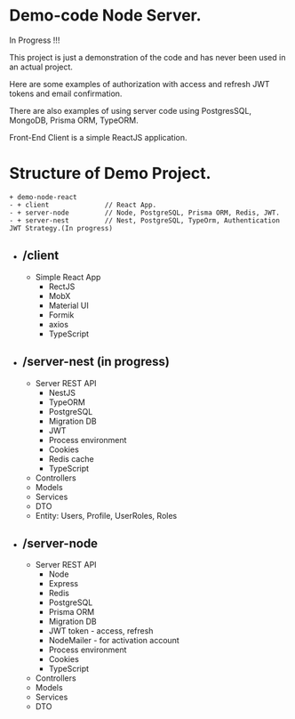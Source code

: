 # Demo-code Node Server.
In Progress !!!

This project is just a demonstration of the code and has never been used in an actual project.

Here are some examples of authorization with access and refresh JWT tokens and email confirmation.

There are also examples of using server code using PostgresSQL, MongoDB, Prisma ORM, TypeORM.

Front-End Client is a simple ReactJS application.

# Structure of Demo Project.
```
+ demo-node-react
- + client              // React App.
- + server-node         // Node, PostgreSQL, Prisma ORM, Redis, JWT.
- + server-nest         // Nest, PostgreSQL, TypeOrm, Authentication JWT Strategy.(In progress)
```

- ## /client
  - Simple React App
    - RectJS
    - MobX
    - Material UI
    - Formik
    - axios
    - TypeScript

- ## /server-nest (in progress)
  - Server REST API
    - NestJS
    - TypeORM
    - PostgreSQL
    - Migration DB
    - JWT
    - Process environment
    - Cookies
    - Redis cache
    - TypeScript
  - Controllers
  - Models
  - Services
  - DTO
  - Entity: Users, Profile, UserRoles, Roles

- ## /server-node
  - Server REST API
    - Node
    - Express
    - Redis
    - PostgreSQL
    - Prisma ORM
    - Migration DB
    - JWT token - access, refresh
    - NodeMailer - for activation account
    - Process environment
    - Cookies
    - TypeScript
  - Controllers
  - Models
  - Services
  - DTO
